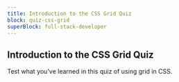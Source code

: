 ```yaml
---
title: Introduction to the CSS Grid Quiz
block: quiz-css-grid
superBlock: full-stack-developer
---
```


## Introduction to the CSS Grid Quiz

Test what you've learned in this quiz of using grid in CSS.
